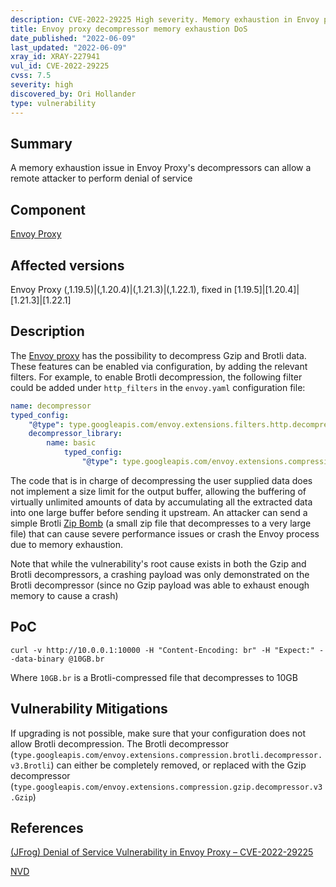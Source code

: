 ```yaml
---
description: CVE-2022-29225 High severity. Memory exhaustion in Envoy proxy decompressors leads to denial of service
title: Envoy proxy decompressor memory exhaustion DoS
date_published: "2022-06-09"
last_updated: "2022-06-09"
xray_id: XRAY-227941
vul_id: CVE-2022-29225
cvss: 7.5
severity: high
discovered_by: Ori Hollander
type: vulnerability
---
```

## Summary
A memory exhaustion issue in Envoy Proxy's decompressors can allow a remote attacker to perform denial of service

## Component

[Envoy Proxy](https://www.envoyproxy.io/)



## Affected versions

Envoy Proxy (,1.19.5)|(,1.20.4)|(,1.21.3)|(,1.22.1), fixed in [1.19.5]|[1.20.4]|[1.21.3]|[1.22.1]



## Description

The [Envoy proxy](https://www.envoyproxy.io/) has the possibility to decompress Gzip and Brotli data. These features can be enabled via configuration, by adding the relevant filters. For example, to enable Brotli decompression, the following filter could be added under `http_filters` in the `envoy.yaml` configuration file:
```yaml
name: decompressor
typed_config:
	"@type": type.googleapis.com/envoy.extensions.filters.http.decompressor.v3.Decompressor
	decompressor_library:
		name: basic
        	typed_config:
				"@type": type.googleapis.com/envoy.extensions.compression.brotli.decompressor.v3.Brotli
```

The code that is in charge of decompressing the user supplied data does not implement a size limit for the output buffer, allowing the buffering of virtually unlimited amounts of data by accumulating all the extracted data into one large buffer before sending it upstream. An attacker can send a simple Brotli [Zip Bomb](https://en.wikipedia.org/wiki/Zip_bomb) (a small zip file that decompresses to a very large file) that can cause severe performance issues or crash the Envoy process due to memory exhaustion.

Note that while the vulnerability's root cause exists in both the Gzip and Brotli decompressors, a crashing payload was only demonstrated on the Brotli decompressor (since no Gzip payload was able to exhaust enough memory to cause a crash)



## PoC

`curl -v http://10.0.0.1:10000 -H "Content-Encoding: br" -H "Expect:" --data-binary @10GB.br`

Where `10GB.br` is a Brotli-compressed file that decompresses to 10GB



## Vulnerability Mitigations

If upgrading is not possible, make sure that your configuration does not allow Brotli decompression. The Brotli decompressor (`type.googleapis.com/envoy.extensions.compression.brotli.decompressor.v3.Brotli`) can either be completely removed, or replaced with the Gzip decompressor (`type.googleapis.com/envoy.extensions.compression.gzip.decompressor.v3.Gzip`)



## References

[(JFrog) Denial of Service Vulnerability in Envoy Proxy – CVE-2022-29225](https://jfrog.com/blog/denial-of-service-vulnerability-in-envoy-proxy-cve-2022-29225/)

[NVD](https://nvd.nist.gov/vuln/detail/CVE-2022-29225)